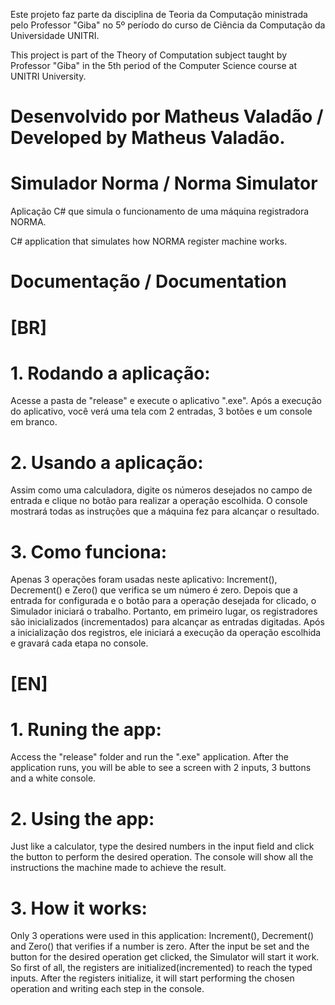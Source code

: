 Este projeto faz parte da disciplina de Teoria da Computação ministrada pelo Professor "Giba" no 5º período do curso de Ciência da Computação da Universidade UNITRI.

This project is part of the Theory of Computation subject taught by Professor "Giba" in the 5th period of the Computer Science course at UNITRI University.

# Desenvolvido por Matheus Valadão / Developed by Matheus Valadão.


# Simulador Norma / Norma Simulator
Aplicação C# que simula o funcionamento de uma máquina registradora NORMA.

C# application that simulates how NORMA register machine works.


# Documentação / Documentation

# [BR]
# 1. Rodando a aplicação:
Acesse a pasta de "release" e execute o aplicativo ".exe".
Após a execução do aplicativo, você verá uma tela com 2 entradas, 3 botões e um console em branco.

# 2. Usando a aplicação:
Assim como uma calculadora, digite os números desejados no campo de entrada e clique no botão para realizar a operação escolhida.
O console mostrará todas as instruções que a máquina fez para alcançar o resultado.

# 3. Como funciona:
Apenas 3 operações foram usadas neste aplicativo: Increment(), Decrement() e Zero() que verifica se um número é zero.
Depois que a entrada for configurada e o botão para a operação desejada for clicado, o Simulador iniciará o trabalho.
Portanto, em primeiro lugar, os registradores são inicializados (incrementados) para alcançar as entradas digitadas.
Após a inicialização dos registros, ele iniciará a execução da operação escolhida e gravará cada etapa no console.

# [EN]
# 1. Runing the app:
Access the "release" folder and run the ".exe" application.
After the application runs, you will be able to see a screen with 2 inputs, 3 buttons and a white console.

# 2. Using the app:
Just like a calculator, type the desired numbers in the input field and click the button to perform the desired operation.
The console will show all the instructions the machine made to achieve the result.

# 3. How it works:
Only 3 operations were used in this application: Increment(), Decrement() and Zero() that verifies if a number is zero.
After the input be set and the button for the desired operation get clicked, the Simulator will start it work.
So first of all, the registers are initialized(incremented) to reach the typed inputs.
After the registers initialize, it will start performing the chosen operation and writing each step in the console.


